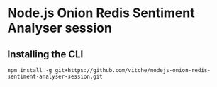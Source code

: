 # Node.js Onion Redis Sentiment Analyser session
## Installing the CLI
```shell
npm install -g git+https://github.com/vitche/nodejs-onion-redis-sentiment-analyser-session.git
```
